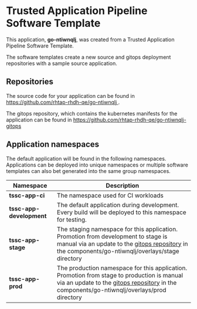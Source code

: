 # Trusted Application Pipeline Software Template

This application, **go-ntiwnqlj**, was created from a Trusted Application Pipeline Software Template.

The software templates create a new source and gitops deployment repositories with a sample source application. 

## Repositories

The source code for your application can be found in [https://github.com/rhtap-rhdh-qe/go-ntiwnqlj ](https://github.com/rhtap-rhdh-qe/go-ntiwnqlj ).
 
The gitops repository, which contains the kubernetes manifests for the application can be found in 
[https://github.com/rhtap-rhdh-qe/go-ntiwnqlj-gitops ](https://github.com/rhtap-rhdh-qe/go-ntiwnqlj-gitops ) 

## Application namespaces 

The default application will be found in the following namespaces. Applications can be deployed into unique namespaces or multiple software templates can also bet generated into the same group namespaces.  

|  Namespace   |  Description   |  
| -------- | -------- |
| **tssc-app-ci** | The namespace used for CI workloads |
| **tssc-app-development** | The default application during development. Every build will be deployed to this namespace for testing. |
| **tssc-app-stage** | The staging namespace for this application. Promotion from development to stage is manual via an update to the [gitops repository](https://github.com/rhtap-rhdh-qe/go-ntiwnqlj-gitops ) in the components/go-ntiwnqlj/overlays/stage directory |
| **tssc-app-prod** | The production namespace for this application. Promotion from stage to production is manual via an update to the [gitops repository](https://github.com/rhtap-rhdh-qe/go-ntiwnqlj-gitops ) in the components/go-ntiwnqlj/overlays/prod directory |